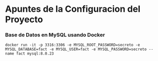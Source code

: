 # Apuntes de la Configuracion del Proyecto

### Base de Datos en MySQL usando Docker
```
docker run -it -p 3316:3306 -e MYSQL_ROOT_PASSWORD=secreto -e MYSQL_DATABASE=fact -e MYSQL_USER=fact -e MYSQL_PASSWORD=secreto --name fact mysql:8.0.23
```
